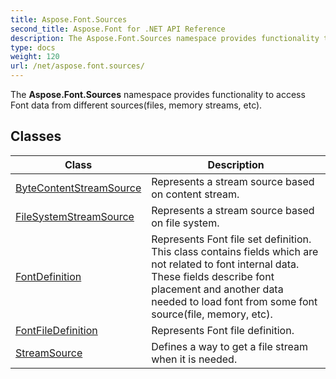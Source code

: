 ```yaml
---
title: Aspose.Font.Sources
second_title: Aspose.Font for .NET API Reference
description: The Aspose.Font.Sources namespace provides functionality to access Font data from different sourcesfiles memory streams etc
type: docs
weight: 120
url: /net/aspose.font.sources/
---
```

The **Aspose.Font.Sources** namespace provides functionality to access Font data from different sources(files, memory streams, etc).

## Classes

| Class | Description |
| --- | --- |
| [ByteContentStreamSource](./bytecontentstreamsource/) | Represents a stream source based on content stream. |
| [FileSystemStreamSource](./filesystemstreamsource/) | Represents a stream source based on file system. |
| [FontDefinition](./fontdefinition/) | Represents Font file set definition. This class contains fields which are not related to font internal data. These fields describe font placement and another data needed to load font from some font source(file, memory, etc). |
| [FontFileDefinition](./fontfiledefinition/) | Represents Font file definition. |
| [StreamSource](./streamsource/) | Defines a way to get a file stream when it is needed. |


